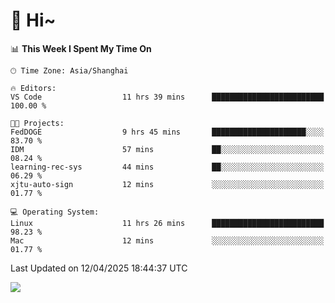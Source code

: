 # 👋 Hi~

<!--START_SECTION:waka-->
📊 **This Week I Spent My Time On** 

```text
🕑︎ Time Zone: Asia/Shanghai

🔥 Editors: 
VS Code                  11 hrs 39 mins      █████████████████████████   100.00 % 

🐱‍💻 Projects: 
FedDOGE                  9 hrs 45 mins       █████████████████████░░░░   83.70 % 
IDM                      57 mins             ██░░░░░░░░░░░░░░░░░░░░░░░   08.24 % 
learning-rec-sys         44 mins             ██░░░░░░░░░░░░░░░░░░░░░░░   06.29 % 
xjtu-auto-sign           12 mins             ░░░░░░░░░░░░░░░░░░░░░░░░░   01.77 % 

💻 Operating System: 
Linux                    11 hrs 26 mins      █████████████████████████   98.23 % 
Mac                      12 mins             ░░░░░░░░░░░░░░░░░░░░░░░░░   01.77 % 
```


 Last Updated on 12/04/2025 18:44:37 UTC
<!--END_SECTION:waka-->

![](https://komarev.com/ghpvc/?username=lvdongyi&label=Profile%20views&color=0e75b6&style=flat)
<!---
lvdongyi/lvdongyi is a ✨ special ✨ repository because its `README.md` (this file) appears on your GitHub profile.
You can click the Preview link to take a look at your changes.
--->
